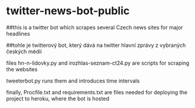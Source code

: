# twitter-news-bot-public


##this is a twitter bot which scrapes several Czech news sites for major headlines

##tohle je twitterový bot, který dává na twitter hlavní zprávy z vybraných českých médií

files hn-n-lidovky.py and irozhlas-seznam-ct24.py are scripts for scraping the websites

tweeterbot.py runs them and introduces time intervals

finally, Procfile.txt and requirements.txt are files needed for deploying the project to heroku, where the bot is hosted
